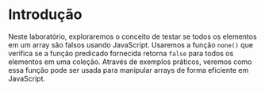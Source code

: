 # Introdução

Neste laboratório, exploraremos o conceito de testar se todos os elementos em um array são falsos usando JavaScript. Usaremos a função `none()` que verifica se a função predicado fornecida retorna `false` para todos os elementos em uma coleção. Através de exemplos práticos, veremos como essa função pode ser usada para manipular arrays de forma eficiente em JavaScript.
